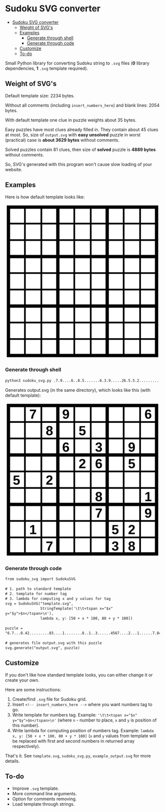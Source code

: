 # Sudoku SVG converter

<!--toc:start-->
- [Sudoku SVG converter](#sudoku-svg-converter)
  - [Weight of SVG's](#weight-of-svgs)
  - [Examples](#examples)
    - [Generate through shell](#generate-through-shell)
    - [Generate through code](#generate-through-code)
  - [Customize](#customize)
  - [To-do](#to-do)
<!--toc:end-->

Small Python library for converting Sudoku string to `.svg` files (**0** library dependencies, **1** `.svg` template required).

## Weight of SVG's
Default template size: 2234 bytes.

Without all comments (including `insert_numbers_here`) and blank lines: 2054 bytes.

With default template one clue in puzzle weights about 35 bytes.

Easy puzzles have most clues already filled in. They contain about 45 clues at most. So, size of `output.svg` with **easy unsolved** puzzle in worst (practical) case is **about 3629 bytes** without comments.

Solved puzzles contain 81 clues, then size of **solved** puzzle is **4889 bytes** without comments.

So, SVG's generated with this program won't cause slow loading of your website.

## Examples
Here is how default template looks like:

![template.svg](template.svg)

### Generate through shell

```sh
python3 sudoku_svg.py .7.9....6..8.5.......6.3.9.....26.5.5.2...........8..1.....7..9.1....52...7...38.
```

Generates output.svg (in the same directory), which looks like this (with default template):

![output.svg](example_output.svg)

### Generate through code
```python3
from sudoku_svg import SudokuSVG

# 1. path to standard template
# 2. template for number tag
# 3. lambda for computing x and y values for tag
svg = SudokuSVG("template.svg",
                StringTemplate('\t\t<tspan x="$x" y="$y">$n</tspan>\n'), 
                lambda x, y: [50 + x * 100, 80 + y * 100])

puzzle = "6.7...8.42.........83....1........8..1..3......4567....2...1......7.84.5...64...."

# generates file output.svg with this puzzle
svg.generate("output.svg", puzzle)
```

## Customize
If you don't like how standard template looks, you can either change it or create your own.

Here are some instructions:

1. Create/find `.svg` file for Sudoku grid.
2. Insert `<!-- insert_numbers_here -->` where you want numbers tag to go.
3. Write template for numbers tag. Example: `'\t\t<tspan x="$x" y="$y">$n</tspan>\n'` (where `n` - number to place, `x` and `y` is position of this number).
4. Write lambda for computing position of numbers tag. Example: `lambda x, y: [50 + x * 100, 80 + y * 100]` (`x` and `y` values from template will be replaced with first and second numbers in returned array respectively).

That's it. See `template.svg`, `sudoku_svg.py`, `example_output.svg` for more details.

## To-do
* Improve `.svg` template.
* More command line arguments.
* Option for comments removing.
* Load template through strings.
